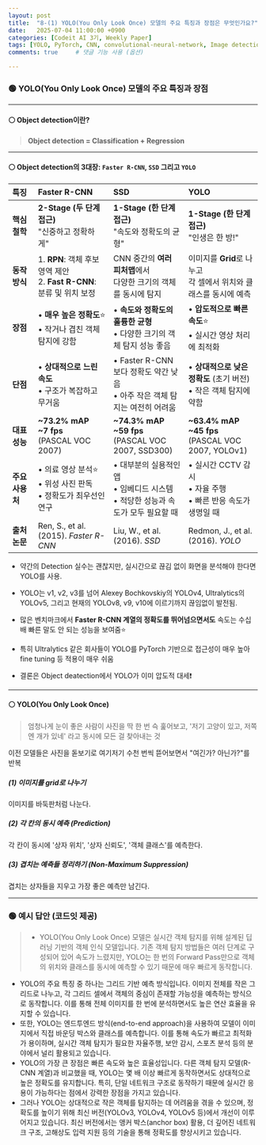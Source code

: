 ```yaml
---
layout: post
title:  "8-(1) YOLO(You Only Look Once) 모델의 주요 특징과 장점은 무엇인가요?"
date:   2025-07-04 11:00:00 +0900
categories: [Codeit AI 3기, Weekly Paper]
tags: [YOLO, PyTorch, CNN, convolutional-neural-network, Image detection, Deep Learning, AI, Computer Vision]
comments: true     # 댓글 기능 사용 (옵션)

---
```



### 🟢 YOLO(You Only Look Once) 모델의 주요 특징과 장점

---
#### ⚪ Object detection이란?

> **Object detection = Classification + Regression**
---


#### ⚪ Object detection의 3대장: `Faster R-CNN`, `SSD` 그리고 `YOLO`



| 특징 | **Faster R-CNN** | **SSD** | **YOLO**  |
| :--- | :--- | :--- | :--- |
| **핵심 철학** | **2-Stage (두 단계 접근)** <br>"신중하고 정확하게" | **1-Stage (한 단계 접근)**<br>"속도와 정확도의 균형" | **1-Stage (한 단계 접근)**<br>"인생은 한 방\!" |
| **동작 방식** | 1. **RPN**: 객체 후보 영역 제안<br>2. **Fast R-CNN**: 분류 및 위치 보정 | CNN 중간의 **여러 피처맵**에서<br>다양한 크기의 객체를 동시에 탐지 | 이미지를 **Grid**로 나누고<br>각 셀에서 위치와 클래스를 동시에 예측 |
| **장점** | • **매우 높은 정확도**⭐<br>• 작거나 겹친 객체 탐지에 강함 | • **속도와 정확도의 훌륭한 균형**<br>• 다양한 크기의 객체 탐지 성능 좋음 | • **압도적으로 빠른 속도**⭐<br>• 실시간 영상 처리에 최적화 |
| **단점** | • **상대적으로 느린 속도**<br>• 구조가 복잡하고 무거움 | • Faster R-CNN보다 정확도 약간 낮음<br>• 아주 작은 객체 탐지는 여전히 어려움 | • **상대적으로 낮은 정확도** (초기 버전)<br>• 작은 객체 탐지에 약함 |
| **대표 성능** | **\~73.2% mAP**<br>**\~7 fps**<br>(PASCAL VOC 2007) | **\~74.3% mAP**<br>**\~59 fps**<br>(PASCAL VOC 2007, SSD300) | **\~63.4% mAP**<br>**\~45 fps**<br>(PASCAL VOC 2007, YOLOv1) |
| **주요 사용처** | • 의료 영상 분석⭐<br>• 위성 사진 판독<br>• 정확도가 최우선인 연구 | • 대부분의 실용적인 앱<br>• 임베디드 시스템<br>• 적당한 성능과 속도가 모두 필요할 때 | • 실시간 CCTV 감시<br>• 자율 주행<br>• 빠른 반응 속도가 생명일 때 |
| **출처 논문** | Ren, S., et al. (2015). *Faster R-CNN* | Liu, W., et al. (2016). *SSD* | Redmon, J., et al. (2016). *YOLO* |

- 약간의 Detection 실수는 괜찮지만, 실시간으로 끊김 없이 화면을 분석해야 한다면 YOLO를 사용.

- YOLO는 v1, v2, v3를 넘어 Alexey Bochkovskiy의 YOLOv4, Ultralytics의 YOLOv5, 그리고 현재의 YOLOv8, v9, v10에 이르기까지 끊임없이 발전됨.

- 많은 벤치마크에서 **Faster R-CNN 계열의 정확도를 뛰어넘으면서도** 속도는 수십 배 빠른 말도 안 되는 성능을 보여줌⭐

-  특히 Ultralytics 같은 회사들이 YOLO를 PyTorch 기반으로 접근성이 매우 높아 fine tuning 등 적용이 매우 쉬움

- 결론은 Object deatection에서 YOLO가 이미 압도적 대세❗


---

#### ⚪ YOLO(You Only Look Once)

> 엄청나게 눈이 좋은 사람이 사진을 딱 한 번 슥 훑어보고, '저기 고양이 있고, 저쪽엔 개가 있네' 라고 동시에 모든 걸 찾아내는 것

이전 모델들은 사진을 돋보기로 여기저기 수천 번씩 뜯어보면서 "여긴가? 아닌가?"를 반복

##### (1) 이미지를 grid로 나누기
이미지를 바둑판처럼 나눈다.

##### (2) 각 칸의 동시 예측 (Prediction)
각 칸이 동시에 '상자 위치', '상자 신뢰도', '객체 클래스'를 예측한다.

##### (3) 겹치는 예측들 정리하기 (Non-Maximum Suppression)
겹치는 상자들을 지우고 가장 좋은 예측만 남긴다.


---

### 🟢 예시 답안 (코드잇 제공)
>  - YOLO(You Only Look Once) 모델은 실시간 객체 탐지를 위해 설계된 딥러닝 기반의 객체 인식 모델입니다. 기존 객체 탐지 방법들은 여러 단계로 구성되어 있어 속도가 느렸지만, YOLO는 한 번의 Forward Pass만으로 객체의 위치와 클래스를 동시에 예측할 수 있기 때문에 매우 빠르게 동작합니다.
- YOLO의 주요 특징 중 하나는 그리드 기반 예측 방식입니다. 이미지 전체를 작은 그리드로 나누고, 각 그리드 셀에서 객체의 중심이 존재할 가능성을 예측하는 방식으로 동작합니다. 이를 통해 전체 이미지를 한 번에 분석하면서도 높은 연산 효율을 유지할 수 있습니다.
- 또한, YOLO는 엔드투엔드 방식(end-to-end approach)을 사용하여 모델이 이미지에서 직접 바운딩 박스와 클래스를 예측합니다. 이를 통해 속도가 빠르고 최적화가 용이하며, 실시간 객체 탐지가 필요한 자율주행, 보안 감시, 스포츠 분석 등의 분야에서 널리 활용되고 있습니다.
- YOLO의 가장 큰 장점은 빠른 속도와 높은 효율성입니다. 다른 객체 탐지 모델(R-CNN 계열)과 비교했을 때, YOLO는 몇 배 이상 빠르게 동작하면서도 상대적으로 높은 정확도를 유지합니다. 특히, 단일 네트워크 구조로 동작하기 때문에 실시간 응용이 가능하다는 점에서 강력한 장점을 가지고 있습니다.
- 그러나 YOLO는 상대적으로 작은 객체를 탐지하는 데 어려움을 겪을 수 있으며, 정확도를 높이기 위해 최신 버전(YOLOv3, YOLOv4, YOLOv5 등)에서 개선이 이루어지고 있습니다. 최신 버전에서는 앵커 박스(anchor box) 활용, 더 깊어진 네트워크 구조, 고해상도 입력 지원 등의 기술을 통해 정확도를 향상시키고 있습니다.

